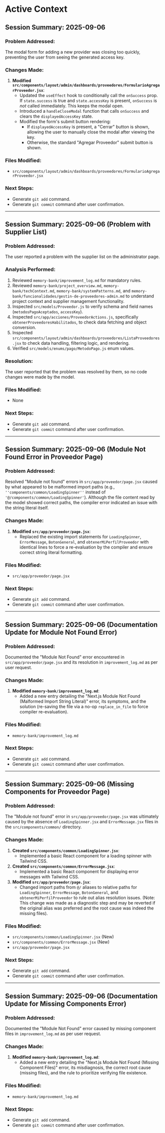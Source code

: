 # Active Context

## Session Summary: 2025-09-06

### Problem Addressed:
The modal form for adding a new provider was closing too quickly, preventing the user from seeing the generated access key.

### Changes Made:

1.  **Modified `src/components/layout/admin/dashboards/proveedores/FormularioAgregarProveedor.jsx`**:
    *   Updated the `useEffect` hook to conditionally call the `onSuccess` prop. If `state.success` is true and `state.accessKey` is present, `onSuccess` is *not* called immediately. This keeps the modal open.
    *   Introduced a `handleCloseModal` function that calls `onSuccess` and clears the `displayedAccessKey` state.
    *   Modified the form's submit button rendering:
        *   If `displayedAccessKey` is present, a "Cerrar" button is shown, allowing the user to manually close the modal after viewing the key.
        *   Otherwise, the standard "Agregar Proveedor" submit button is shown.

### Files Modified:
- `src/components/layout/admin/dashboards/proveedores/FormularioAgregarProveedor.jsx`

### Next Steps:
- Generate `git add` command.
- Generate `git commit` command after user confirmation.

---

## Session Summary: 2025-09-06 (Problem with Supplier List)

### Problem Addressed:
The user reported a problem with the supplier list on the administrator page.

### Analysis Performed:
1.  Reviewed `memory-bank/improvement_log.md` for mandatory rules.
2.  Reviewed `memory-bank/project_overview.md`, `memory-bank/techContext.md`, `memory-bank/systemPatterns.md`, and `memory-bank/funcionalidades/gestin-de-proveedores-admin.md` to understand project context and supplier management functionality.
3.  Inspected `src/models/Proveedor.js` to verify schema and field names (`metodosPagoAceptados`, `accessKey`).
4.  Inspected `src/app/acciones/ProveedorActions.js`, specifically `obtenerProveedoresHabilitados`, to check data fetching and object conversion.
5.  Inspected `src/components/layout/admin/dashboards/proveedores/ListaProveedores.jsx` to check data handling, filtering logic, and rendering.
6.  Verified `src/models/enums/pago/MetodoPago.js` enum values.

### Resolution:
The user reported that the problem was resolved by them, so no code changes were made by the model.

### Files Modified:
- None

### Next Steps:
- Generate `git add` command.
- Generate `git commit` command after user confirmation.

---

## Session Summary: 2025-09-06 (Module Not Found Error in Proveedor Page)

### Problem Addressed:
Resolved "Module not found" errors in `src/app/proveedor/page.jsx` caused by what appeared to be malformed import paths (e.g., `''components/common/LoadingSpinner''` instead of `'@/components/common/LoadingSpinner'`). Although the file content read by the model showed correct paths, the compiler error indicated an issue with the string literal itself.

### Changes Made:
1.  **Modified `src/app/proveedor/page.jsx`**:
    *   Replaced the existing import statements for `LoadingSpinner`, `ErrorMessage`, `BotonGeneral`, and `obtenerMiPerfilProveedor` with identical lines to force a re-evaluation by the compiler and ensure correct string literal formatting.

### Files Modified:
- `src/app/proveedor/page.jsx`

### Next Steps:
- Generate `git add` command.
- Generate `git commit` command after user confirmation.

---

## Session Summary: 2025-09-06 (Documentation Update for Module Not Found Error)

### Problem Addressed:
Documented the "Module Not Found" error encountered in `src/app/proveedor/page.jsx` and its resolution in `improvement_log.md` as per user request.

### Changes Made:
1.  **Modified `memory-bank/improvement_log.md`**:
    *   Added a new entry detailing the "Next.js Module Not Found (Malformed Import String Literal)" error, its symptoms, and the solution (re-saving the file via a no-op `replace_in_file` to force compiler re-evaluation).

### Files Modified:
- `memory-bank/improvement_log.md`

### Next Steps:
- Generate `git add` command.
- Generate `git commit` command after user confirmation.

---

## Session Summary: 2025-09-06 (Missing Components for Proveedor Page)

### Problem Addressed:
The "Module not found" error in `src/app/proveedor/page.jsx` was ultimately caused by the absence of `LoadingSpinner.jsx` and `ErrorMessage.jsx` files in the `src/components/common/` directory.

### Changes Made:
1.  **Created `src/components/common/LoadingSpinner.jsx`**:
    *   Implemented a basic React component for a loading spinner with Tailwind CSS.
2.  **Created `src/components/common/ErrorMessage.jsx`**:
    *   Implemented a basic React component for displaying error messages with Tailwind CSS.
3.  **Modified `src/app/proveedor/page.jsx`**:
    *   Changed import paths from `@/` aliases to relative paths for `LoadingSpinner`, `ErrorMessage`, `BotonGeneral`, and `obtenerMiPerfilProveedor` to rule out alias resolution issues. (Note: This change was made as a diagnostic step and may be reverted if the original alias was preferred and the root cause was indeed the missing files).

### Files Modified:
- `src/components/common/LoadingSpinner.jsx` (New)
- `src/components/common/ErrorMessage.jsx` (New)
- `src/app/proveedor/page.jsx`

### Next Steps:
- Generate `git add` command.
- Generate `git commit` command after user confirmation.

---

## Session Summary: 2025-09-06 (Documentation Update for Missing Components Error)

### Problem Addressed:
Documented the "Module Not Found" error caused by missing component files in `improvement_log.md` as per user request.

### Changes Made:
1.  **Modified `memory-bank/improvement_log.md`**:
    *   Added a new entry detailing the "Next.js Module Not Found (Missing Component Files)" error, its misdiagnosis, the correct root cause (missing files), and the rule to prioritize verifying file existence.

### Files Modified:
- `memory-bank/improvement_log.md`

### Next Steps:
- Generate `git add` command.
- Generate `git commit` command after user confirmation.
